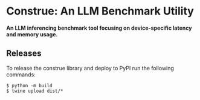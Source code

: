 # Construe: An LLM Benchmark Utility

**An LLM inferencing benchmark tool focusing on device-specific latency and memory usage.**

## Releases

To release the construe library and deploy to PyPI run the following commands:

```
$ python -m build
$ twine upload dist/*
```